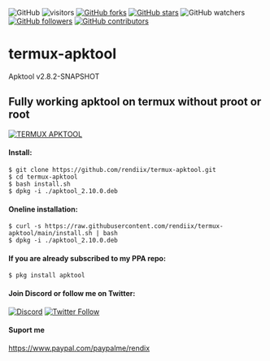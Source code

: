 ![GitHub](https://img.shields.io/github/license/rendiix/termux-apktool.svg)
![visitors](https://visitor-badge.glitch.me/badge?page_id=rendiix.rendiix)
[![GitHub forks](https://img.shields.io/github/forks/rendiix/termux-apktool.svg?style=social&label=Fork&maxAge=2592000)](https://github.com/rendiix/termux-apktool/network/)
[![GitHub stars](https://img.shields.io/github/stars/rendiix/termux-apktool.svg?style=social&label=Star&maxAge=2592000)](https://github.com/rendiix/termux-apktool/stargazers/)
![GitHub watchers](https://img.shields.io/github/watchers/rendiix/termux-apktool.svg?style=social)
[![GitHub followers](https://img.shields.io/github/followers/rendiix.svg?style=social&label=Follow&maxAge=2592000)](https://github.com/rendiix?tab=followers)
[![GitHub contributors](https://img.shields.io/github/contributors/rendiix/termux-apktool.svg)](https://github.com/rendiix/termux-apktool/graphs/contributors/)

# termux-apktool
Apktool v2.8.2-SNAPSHOT 
## Fully working apktool on termux without proot or root
[![TERMUX APKTOOL](screenshoot/apktool2.jpg)](https://www.youtube.com/watch?v=sAREsUFv1BM)
#### Install:
``` console
$ git clone https://github.com/rendiix/termux-apktool.git
$ cd termux-apktool
$ bash install.sh
$ dpkg -i ./apktool_2.10.0.deb
```
#### Oneline installation:
``` console
$ curl -s https://raw.githubusercontent.com/rendiix/termux-apktool/main/install.sh | bash
$ dpkg -i ./apktool_2.10.0.deb
```

#### If you are already subscribed to my PPA repo:
``` console
$ pkg install apktool
```
#### Join Discord or follow me on Twitter:

[![Discord](https://img.shields.io/discord/404576842419273729.svg?label=join%20discord&logo=discord)](https://discord.gg/5PmKhrc)
[![Twitter Follow](https://img.shields.io/twitter/follow/rendiix.svg?color=green&label=follow&logo=twitter&style=social)](https://twitter.com/rendiix)

#### Suport me
https://www.paypal.com/paypalme/rendix
